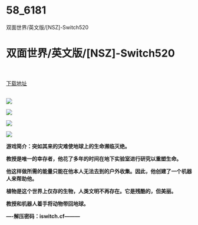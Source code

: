 # 58_6181
双面世界/英文版/[NSZ]-Switch520
# 双面世界/英文版/[NSZ]-Switch520
 <br/></br>
[下载地址](https://www.switch520.cc/article/6181 "下载地址")
<br/></br>

<p><span><strong><img src="https://www.switch520.cc/muke_img/upload_art_editor_20200922-1_5cae7fe072d480baa1f149633034ed3b.jpg"></strong></span></p>
<p><span><strong><img src="https://www.switch520.cc/muke_img/upload_art_editor_20200922-1_79f8f7d03403d33b6bf26075e646a6b8.jpg"></strong></span></p>
<p><span><strong><img src="https://www.switch520.cc/muke_img/upload_art_editor_20200922-1_1cc24c94842d1bae35ba92893651a6fd.jpg"></strong></span></p>
<p><span><strong><img src="https://www.switch520.cc/muke_img/upload_art_editor_20200922-1_67a4749dd5a1570cf05cf7825d8b3aab.jpg"></strong></span></p>
<p></p>
<p><span><strong>游戏简介：突如其来的灾难使地球上的生命濒临灭绝。</strong></span></p>
<p><span><strong>教授是唯一的幸存者，他花了多年的时间在地下实验室进行研究以重塑生命。</strong></span></p>
<p><span><strong>他这样做所需的能量只能在他本人无法去到的户外收集。因此，他创建了一个机器人来帮助他。</strong></span></p>
<p><span><strong>植物是这个世界上仅存的生物，人类文明不再存在。它是残酷的，但美丽。</strong></span></p>
<p><span><strong>教授和机器人着手将动物带回地球。</strong></span></p>
<p><span><strong>—-解压密码：iswitch.cf———</strong></span></p>

